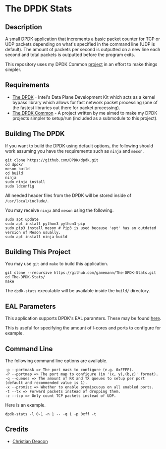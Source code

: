 # The DPDK Stats
## Description
A small DPDK application that increments a basic packet counter for TCP or UDP packets depending on what's specified in the command line (UDP is default). The amount of packets per second is outputted on a new line each second and total packets is outputted before the program exits.

This repository uses my DPDK Common [project](https://github.com/gamemann/The-DPDK-Common) in an effort to make things simpler.

## Requirements
* [The DPDK](https://dpdk.org) - Intel's Data Plane Development Kit which acts as a kernel bypass library which allows for fast network packet processing (one of the fastest libraries out there for packet processing).
* [The DPDK Common](https://github.com/gamemann/The-DPDK-Common) - A project written by me aimed to make my DPDK projects simpler to setup/run (included as a submodule to this project).

## Building The DPDK
If you want to build the DPDK using default options, the following should work assuming you have the requirements such as `ninja` and `meson`.

```
git clone https://github.com/DPDK/dpdk.git
cd dpdk/
meson build
cd build
ninja
sudo ninja install
sudo ldconfig
```

All needed header files from the DPDK will be stored inside of `/usr/local/include/`.

You may receive `ninja` and `meson` using the following.

```
sudo apt update
sudo apt install python3 python3-pip
sudo pip3 install meson # Pip3 is used because 'apt' has an outdated version of Meson usually.
sudo apt install ninja-build
```

## Building This Project
You may use `git` and `make` to build this application.

```
git clone --recursive https://github.com/gamemann/The-DPDK-Stats.git
cd The-DPDK-Stats/
make
```

The `dpdk-stats` executable will be available inside the `build/` directory.

## EAL Parameters
This application supports DPDK's EAL paramters. These may be found [here](http://doc.dpdk.org/guides/linux_gsg/linux_eal_parameters.html).

This is useful for specifying the amount of l-cores and ports to configure for example.

## Command Line
The following command line options are available.

```
-p --portmask => The port mask to configure (e.g. 0xFFFF).
-P --portmap => The port map to configure (in '(x, y),(b,z)' format).
-q --queues => The amount of RX and TX queues to setup per port (default and recommended value is 1).
-x --promisc => Whether to enable promiscuous on all enabled ports.
-t --tx => Forward packets instead of dropping them.
-z --tcp => Only count TCP packets instead of UDP.
```

Here is an example.

```
dpdk-stats -l 0-1 -n 1 -- -q 1 -p 0xff -t
```

## Credits
* [Christian Deacon](https://github.com/gamemann)